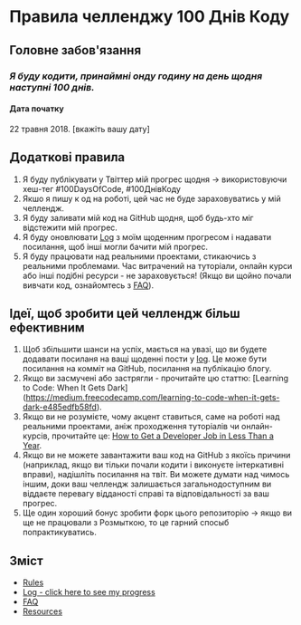 # Правила челленджу 100 Днів Коду

## Головне забов'язання
### *Я буду кодити, принаймні онду годину на день щодня наступні 100 днів.*

#### Дата початку
22 травня 2018. [вкажіть вашу дату]

## Додаткові правила
1. Я буду публікувати у Твіттер мій прогрес щодня -> використовуючи хеш-тег #100DaysOfCode, #100ДнівКоду
2. Якшо я пишу к од на роботі, цей час не буде зараховуватись у мій челлендж.
3. Я буду заливати мій код на GitHub щодня, щоб будь-хто міг відстежити мій прогрес.
4. Я буду оновлювати [Log](log.md) з моїм щоденним прогресом і надавати посилання, щоб інші могли бачити мій прогрес.
5. Я буду працювати над реальними проектами, стикаючись з реальними проблемами. Час витрачений на туторіали, онлайн курси або інші подібні ресурси - не зараховується! (Якщо ви щойно почали вивчати код, ознайомтесь з [FAQ](FAQ.md)).

## Ідеї, щоб зробити цей челлендж більш ефективним
1. Щоб збільшити шанси на успіх, мається на увазі, що ви будете додавати посиланя на ващі щоденні пости у [log](log.md). Це може бути посилання на комміт на GitHub, посилання на публікацію блогу.
2. Якщо ви засмучені або застрягли - прочитайте цю статтю: [Learning to Code: When It Gets Dark]
(https://medium.freecodecamp.com/learning-to-code-when-it-gets-dark-e485edfb58fd).
3. Якщо ви не розумієте, чому акцент ставиться, саме на роботі над реальними проектами, аніж проходження туторіалів чи онлайн-курсів, прочитайте це: [How to Get a Developer Job in Less Than a Year](https://medium.freecodecamp.com/how-to-get-a-developer-job-in-less-than-a-year-c27bbfe71645).
4. Якщо ви не можете завантажити ваш код на GitHub з якоїсь причини (наприклад, якщо ви тільки почали кодити і виконуєте інтеркативні вправи), надішліть посилання на твіт. Ви можете думати над чимось іншим, доки ваш челлендж залишається загальнодоступним ви віддаєте перевагу відданості справі та відповідальності за ваш прогрес.
5. Ще один хороший бонус зробити форк цього репозиторію -> якщо ви ще не працювали з Розмыткою, то це гарний спосыб попрактикуватись.

## Зміст
* [Rules](rules.md)
* [Log - click here to see my progress](log.md)
* [FAQ](FAQ.md)
* [Resources](resources.md)
